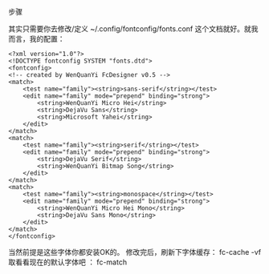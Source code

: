 步骤

其实只需要你去修改/定义 ~/.config/fontconfig/fonts.conf 这个文档就好。就我而言，我的配置：

    <?xml version="1.0"?>
    <!DOCTYPE fontconfig SYSTEM "fonts.dtd">
    <fontconfig>
    <!-- created by WenQuanYi FcDesigner v0.5 -->
    <match>
        <test name="family"><string>sans-serif</string></test>
        <edit name="family" mode="prepend" binding="strong">
            <string>WenQuanYi Micro Hei</string>
            <string>DejaVu Sans</string>
            <string>Microsoft Yahei</string>
        </edit>
    </match>
    <match>
        <test name="family"><string>serif</string></test>
        <edit name="family" mode="prepend" binding="strong">
            <string>DejaVu Serif</string>
            <string>WenQuanYi Bitmap Song</string>
        </edit>
    </match>
    <match>
        <test name="family"><string>monospace</string></test>
        <edit name="family" mode="prepend" binding="strong">
            <string>WenQuanYi Micro Hei Mono</string>
            <string>DejaVu Sans Mono</string>
        </edit>
    </match>
    </fontconfig>

当然前提是这些字体你都安装OK的。
修改完后，刷新下字体缓存： fc-cache -vf
取看看现在的默认字体吧 ： fc-match
